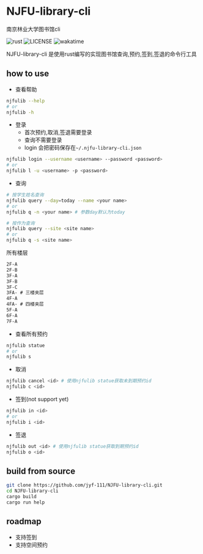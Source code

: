 # NJFU-library-cli

南京林业大学图书馆cli

![rust](https://img.shields.io/badge/rust-1.68.2-green)
![LICENSE](https://img.shields.io/badge/LICENSE-MIT-yellow)
![wakatime](https://wakatime.com/badge/user/cfee0eb2-658b-4917-a1ed-9801e76b961f/project/896c2bad-d07b-4cfd-bf71-35a4cb5d13dc.svg)

NJFU-library-cli 是使用rust编写的实现图书馆查询,预约,签到,签退的命令行工具

## how to use

- 查看帮助

```bash
njfulib --help
# or
njfulib -h
```

- 登录
  - 首次预约,取消,签退需要登录
  - 查询不需要登录
  - login 会把密码保存在`~/.njfu-library-cli.json`

```bash
njfulib login --username <username> --password <password>
# or
njfulib l -u <username> -p <password>
```

- 查询

```bash
# 按学生姓名查询
njfulib query --day=today --name <your name>
# or
njfulib q -n <your name> # 参数day默认为today

# 按作为查询
njfulib query --site <site name>
# or
njfulib q -s <site name>
```

所有楼层

```txt
2F-A
2F-B
3F-A
3F-B
3F-C
3FA- # 三楼夹层
4F-A
4FA- # 四楼夹层
5F-A
6F-A
7F-A
```

- 查看所有预约

```bash
njfulib statue
# or
njfulib s
```

- 取消

```bash
njfulib cancel <id> # 使用njfulib statue获取未到期预约id
njfulib c <id>

```

- 签到(not support yet)

```bash
njfulib in <id>
# or
njfulib i <id>
```

- 签退

```bash
njfulib out <id> # 使用njfulib statue获取到期预约id
njfulib o <id>
```

## build from source

```bash
git clone https://github.com/jyf-111/NJFU-library-cli.git
cd NJFU-library-cli
cargo build
cargo run help
```

## roadmap

- 支持签到
- 支持空间预约
